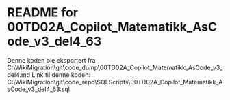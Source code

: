 # README for 00TD02A_Copilot_Matematikk_AsCode_v3_del4_63
Denne koden ble eksportert fra C:\WikiMigration\git\code_dump\00TD02A_Copilot_Matematikk_AsCode_v3_del4.md
Link til denne koden: C:\WikiMigration\git\code_repo\SQLScripts\00TD02A_Copilot_Matematikk_AsCode_v3_del4_63.sql
